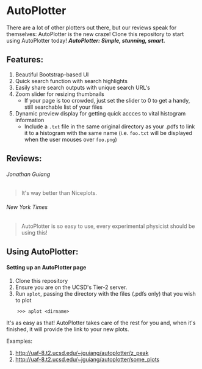 # AutoPlotter
There are a lot of other plotters out there, but our reviews speak for themselves: AutoPlotter is the new craze! Clone this repository to start using AutoPlotter today! **_AutoPlotter: Simple, stunning, smart._**

## Features:
1. Beautiful Bootstrap-based UI
2. Quick search function with search highlights
3. Easily share search outputs with unique search URL's
4. Zoom slider for resizing thumbnails
    * If your page is too crowded, just set the slider to 0 to get a handy, still searchable list of your files
5. Dynamic preview display for getting quick accces to vital histogram information
    * Include a `.txt` file in the same original directory as your .pdfs to link it to a histogram with the same name (i.e. `foo.txt` will be displayed when the user mouses over `foo.png`)

## Reviews:
###### Jonathan Guiang
> It's way better than Niceplots.

###### New York Times
> AutoPlotter is so easy to use, every experimental physicist should be using this!

## Using AutoPlotter:
#### Setting up an AutoPlotter page
1. Clone this repository
2. Ensure you are on the UCSD's Tier-2 server. 
3. Run `aplot`, passing the directory with the files (.pdfs only) that you wish to plot
```
    >>> aplot <dirname>
```
It's as easy as that! AutoPlotter takes care of the rest for you and, when it's finished, it will provide the link to your new plots.

Examples: 
1. http://uaf-8.t2.ucsd.edu/~jguiang/autoplotter/z_peak
2. http://uaf-8.t2.ucsd.edu/~jguiang/autoplotter/some_plots
